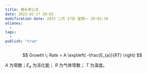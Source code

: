 ```yaml
---
title: 增长率公式
date: 2023-02-27 20:03
modification date: 2023 二月 27日 星期一 20:03:39
aliases:
  - 
tags:
  - 
publish: "true"
---
```


$$
Growth \; Rate = A \exp\left( -\frac{E_{a}}{RT} \right)
$$

$A$ 为常数；$E_{a}$ 为活化能； $R$ 为气体常数； $T$ 为温度。